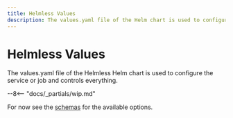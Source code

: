 ```yaml
---
title: Helmless Values
description: The values.yaml file of the Helm chart is used to configure the Helmless Cloud Run service.
---
```


# Helmless Values

The values.yaml file of the Helmless Helm chart is used to configure the service or job and controls everything.

--8<-- "docs/_partials/wip.md"

For now see the [schemas](../schemas/index.md) for the available options.
